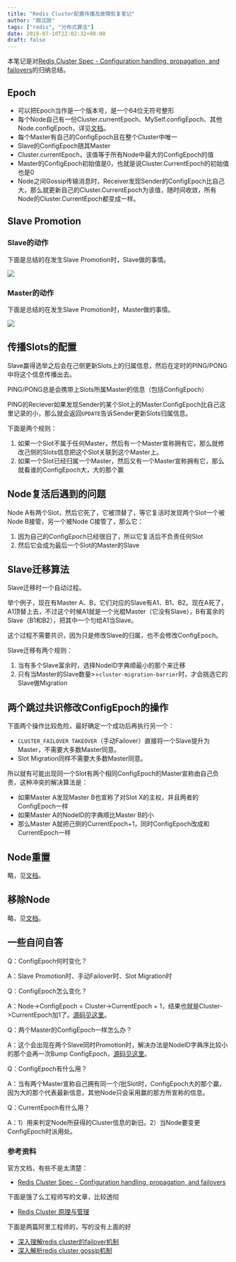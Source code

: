 ```yaml
---
title: "Redis Cluster配置传播及故障恢复笔记"
author: "颇忒脱"
tags: ["redis", "分布式算法"]
date: 2019-07-10T22:02:32+08:00
draft: false
---
```


本笔记是对[Redis Cluster Spec - Configuration handling, propagation, and failovers][spec-1]的归纳总结。

<!--more-->

## Epoch

* 可以把Epoch当作是一个版本号，是一个64位无符号整形
* 每个Node自己有一份Cluster.currentEpoch、MySelf.configEpoch、其他Node.configEpoch，详见[文档][cluster-nodes]。
* 每个Master有自己的ConfigEpoch且在整个Cluster中唯一
* Slave的ConfigEpoch随其Master
* Cluster.currentEpoch，该值等于所有Node中最大的ConfigEpoch的值
* Master的ConfigEpoch初始值是0，也就是说Cluster.CurrentEpoch的初始值也是0
* Node之间Gossip传输消息时，Receiver发现Sender的ConfigEpoch比自己大，那么就更新自己的Cluster.CurrentEpoch为该值，随时间收敛，所有Node的Cluster.CurrentEpoch都变成一样。

## Slave Promotion

### Slave的动作

下面是总结的在发生Slave Promotion时，Slave做的事情。

![](slave-promotion.png)

### Master的动作

下面是总结的在发生Slave Promotion时，Master做的事情。

![](master-voting.png)

## 传播Slots的配置

Slave赢得选举之后会在己侧更新Slots上的归属信息，然后在定时的PING/PONG中将这个信息传播出去。

PING/PONG总是会携带上Slots所属Master的信息（包括ConfigEpoch）

PING的Reciever如果发现Sender的某个Slot上的Master.ConfigEpoch比自己这里记录的小，那么就会返回`UPDATE`告诉Sender更新Slots归属信息。

下面是两个规则：

1. 如果一个Slot不属于任何Master，然后有一个Master宣称拥有它，那么就修改己侧的Slots信息把这个Slot关联到这个Master上。
2. 如果一个Slot已经归属一个Master，然后又有一个Master宣称拥有它，那么就看谁的ConfigEpoch大，大的那个赢

## Node复活后遇到的问题

Node A有两个Slot，然后它死了，它被顶替了，等它复活时发现两个Slot一个被Node B接管，另一个被Node C接管了，那么它：

1. 因为自己的ConfigEpoch已经很旧了，所以它复活后不负责任何Slot
2. 然后它会成为最后一个Slot的Master的Slave

## Slave迁移算法

Slave迁移时一个自动过程。

举个例子，现在有Master A、B，它们对应的Slave有A1、B1、B2。现在A死了，A1顶替上去，不过这个时候A1就是一个光棍Master（它没有Slave），B有富余的Slave（B1和B2），把其中一个匀给A1当Slave。

这个过程不需要共识，因为只是修改Slave的归属，也不会修改ConfigEpoch。

Slave迁移有两个规则：

1. 当有多个Slave富余时，选择NodeID字典顺最小的那个来迁移
2. 只有当Master的Slave数量>=`cluster-migration-barrier`时，才会挑选它的Slave做Migration

## 两个跳过共识修改ConfigEpoch的操作

下面两个操作比较危险，最好确定一个成功后再执行另一个：

* `CLUSTER_FAILOVER TAKEOVER`（手动Failover）直接将一个Slave提升为Master，不需要大多数Master同意。
* Slot Migration同样不需要大多数Master同意。

所以就有可能出现同一个Slot有两个相同ConfigEpoch的Master宣称由自己负责，这种冲突的解决算法是：

* 如果Master A发现Master B也宣称了对Slot X的主权，并且两者的ConfigEpoch一样
* 如果Master A的NodeID的字典顺比Master B的小
* 那么Master A就把己侧的CurrentEpoch+1，同时ConfigEpoch改成和CurrentEpoch一样

## Node重置

略，见[文档][spec-2]。

## 移除Node

略，见[文档][spec-3]。

## 一些自问自答

Q：ConfigEpoch何时变化？

A：Slave Promotion时、手动Failover时、Slot Migration时



Q：ConfigEpoch怎么变化？

A：Node->ConfigEpoch = Cluster->CurrentEpoch + 1，结果也就是Cluster->CurrentEpoch加1了。[源码见这里][src-1]。



Q：两个Master的ConfigEpoch一样怎么办？

A：这个会出现在两个Slave同时Promotion时，解决办法是NodeID字典序比较小的那个会再一次Bump ConfigEpoch，[源码见这里][src-2]。



Q：ConfigEpoch有什么用？

A：当有两个Master宣称自己拥有同一个/批Slot时，ConfigEpoch大的那个赢，因为大的那个代表最新信息，其他Node只会采用赢的那方所宣称的信息。



Q：CurrentEpoch有什么用？

A：1）用来判定Node所获得的Cluster信息的新旧。2）当Node要变更ConfigEpoch时派用处。

### 参考资料

官方文档，有些不是太清楚：

* [Redis Cluster Spec - Configuration handling, propagation, and failovers][spec-1]

下面是饿了么工程师写的文章，比较透彻

* [Redis Cluster 原理与管理][zh]

下面是两篇阿里工程师的，写的没有上面的好

* [深入理解redis cluster的failover机制][ali-1]
* [深入解析redis cluster gossip机制][ali-2]


[spec-1]: https://redis.io/topics/cluster-spec#configuration-handling-propagation-and-failovers
[spec-2]: https://redis.io/topics/cluster-spec#node-resets
[spec-3]: https://redis.io/topics/cluster-spec#removing-nodes-from-a-cluster
[src-1]: https://github.com/antirez/redis/blob/5.0.0/src/cluster.c#L983-L1029
[src-2]: https://github.com/antirez/redis/blob/5.0.0/src/cluster.c#L1031-L1092
[zh]: https://zhuanlan.zhihu.com/p/25060071
[ali-1]: https://yq.aliyun.com/articles/638627
[ali-2]: https://yq.aliyun.com/articles/680237
[cluster-nodes]: https://redis.io/commands/cluster-nodes